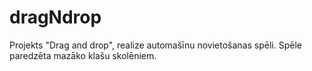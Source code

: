 # dragNdrop
Projekts "Drag and drop", realize automašīnu novietošanas spēli. Spēle paredzēta mazāko klašu skolēniem.

